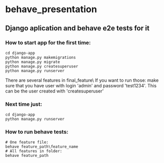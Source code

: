 # behave_presentation
## Django aplication and behave e2e tests for it


### How to start app for the first time:
```
cd django-app
python manage.py makemigrations
python manage.py migrate
python manage.py createsuperuser
python manage.py runserver
```
There are several features in final_feature\ If you want to run those: make sure that you have user with login 'admin' and password 'test1234'. This can be the user created with 'createsuperuser' 

### Next time just:
```
cd django-app
python manage.py runserver
```

### How to run behave tests:
```cd behave-app
# One feature file:
behave feature_path\feature_name
# All features in folder:
behave feature_path
```
